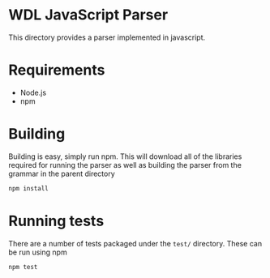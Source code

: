 # WDL JavaScript Parser

This directory provides a parser implemented in javascript.

# Requirements
- Node.js
- npm

# Building

Building is easy, simply run npm. This will download all of the libraries required for running the parser as well
as building the parser from the grammar in the parent directory

```bash
npm install
```

# Running tests

There are a number of tests packaged under the `test/` directory. These can be run using npm

```bash
npm test
```
